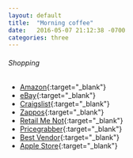 ```yaml
---
layout: default
title:  "Morning coffee"
date:   2016-05-07 21:12:38 -0700
categories: three
---
```

###### Shopping
*   [Amazon](http://www.amazon.com/){:target="_blank"}
*   [eBay](http://www.ebay.com/){:target="_blank"}
*   [Craigslist](http://sfbay.craigslist.org/){:target="_blank"}
*   [Zappos](http://vip.zappos.com/){:target="_blank"}
*   [Retail Me Not](http://www.retailmenot.com/){:target="_blank"}
*   [Pricegrabber](http://www.pricegrabber.com/){:target="_blank"}
*   [Best Vendor](http://www.bestvendor.com/){:target="_blank"}
*   [Apple Store](http://store.apple.com/us/go/eppstore/nokia){:target="_blank"}
